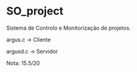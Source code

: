 # SO_project

Sistema de Controlo e Monitorização de projetos.

argus.c -> Cliente

argusd.c -> Servidor


Nota: 15.5/20
